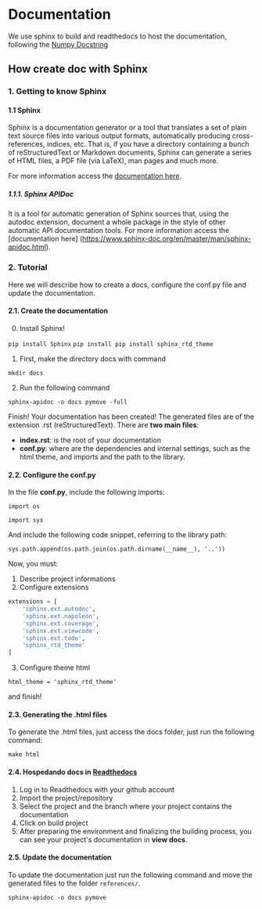 # Documentation

We use sphinx to build and readthedocs to host the documentation, following the [Numpy Docstring](https://numpydoc.readthedocs.io/en/latest/format.html.)

## How create doc with Sphinx
### 1. Getting to know Sphinx
#### 1.1 Sphinx
Sphinx is a documentation generator or a tool that translates a set of plain text source files into various output formats, automatically producing cross-references, indices, etc. That is, if you have a directory containing a bunch of reStructuredText or Markdown documents, Sphinx can generate a series of HTML files, a PDF file (via LaTeX), man pages and much more.

For more information access the [documentation here](https://www.sphinx-doc.org/en/master/usage/quickstart.html).

##### 1.1.1. Sphinx APIDoc
It is a tool for automatic generation of Sphinx sources that, using the autodoc extension, document a whole package in the style of other automatic API documentation tools.
For more information access the [documentation here] (https://www.sphinx-doc.org/en/master/man/sphinx-apidoc.html).

### 2. Tutorial
Here we will describe how to create a docs, configure the conf.py file and update the documentation.

#### 2.1. Create the documentation
0. Install Sphinx!

`pip install Sphinx`
`pip install pip install sphinx_rtd_theme`

1. First, make the directory docs with command

`mkdir docs`

2. Run the following command

`sphinx-apidoc -o docs pymove -full`

Finish! Your documentation has been created! The generated files are of the extension .rst (reStructuredText).
There are **two main files**:
- **index.rst**: is the root of your documentation
- **conf.py**: where are the dependencies and internal settings, such as the html theme, and imports and the path to the library.

#### 2.2. Configure the conf.py
In the file **conf.py**, include the following imports:

`import os`

`import sys`

And include the following code snippet, referring to the library path:

`sys.path.append(os.path.join(os.path.dirname(__name__), '..'))`

Now, you must:
1. Describe project informations
2. Configure extensions

```python
extensions = [
    'sphinx.ext.autodoc',
    'sphinx.ext.napoleon',
    'sphinx.ext.coverage',
    'sphinx.ext.viewcode',
    'sphinx.ext.todo',
    'sphinx_rtd_theme'
]
```

3. Configure theme html

`html_theme = 'sphinx_rtd_theme'`

and finish!

#### 2.3. Generating the .html files
To generate the .html files, just access the docs folder, just run the following command:

`make html`

#### 2.4. Hospedando docs in [Readthedocs](https://readthedocs.org/)
1. Log in to Readthedocs with your github account
2. Import the project/repository
3. Select the project and the branch where your project contains the documentation
4. Click on build project
5. After preparing the environment and finalizing the building process, you can see your project's documentation in **view docs**.

#### 2.5. Update the documentation
To update the documentation just run the following command and move the generated files to the folder `references/`.

`sphinx-apidoc -o docs pymove`
